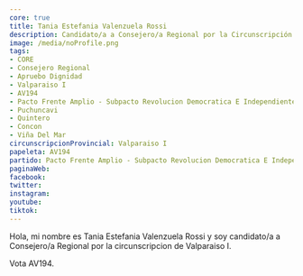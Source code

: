 ```yaml
---
core: true
title: Tania Estefania Valenzuela Rossi
description: Candidato/a a Consejero/a Regional por la Circunscripción de Valparaiso I
image: /media/noProfile.png
tags:
- CORE
- Consejero Regional
- Apruebo Dignidad
- Valparaiso I
- AV194
- Pacto Frente Amplio - Subpacto Revolucion Democratica E Independientes - Independientes
- Puchuncavi
- Quintero
- Concon
- Viña Del Mar
circunscripcionProvincial: Valparaiso I
papeleta: AV194
partido: Pacto Frente Amplio - Subpacto Revolucion Democratica E Independientes - Independientes
paginaWeb:
facebook:
twitter:
instagram:
youtube:
tiktok:
---
```

Hola, mi nombre es Tania Estefania Valenzuela Rossi y soy candidato/a a Consejero/a Regional por la circunscripcion de Valparaiso I.

Vota AV194.